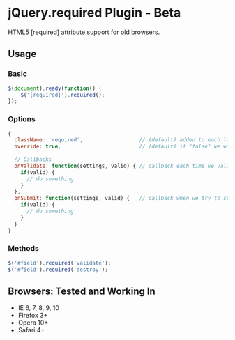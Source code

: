 jQuery.required Plugin - Beta
==================

HTML5 [required] attribute support for old browsers.


## Usage

### Basic

``` javascript
$(document).ready(function() {
	$('[required]').required();
});
```

### Options

``` javascript
{
  className: 'required',                  // (default) added to each label and field if not filled
  override: true,                         // (default) if "false" we will let the browser manage the [required] attributes
  
  // Callbacks
  onValidate: function(settings, valid) { // callback each time we validate a field ("this" is the current field)
    if(valid) {
      // do something
    }
  },
  onSubmit: function(settings, valid) {   // callback when we try to submit the form (return "false" to stop submiting, "this" is the current form)
    if(valid) {
      // do something
    }
  }
}
```

### Methods

``` javascript
$('#field').required('validate');
$('#field').required('destroy');
```


## Browsers: Tested and Working In

- IE 6, 7, 8, 9, 10
- Firefox 3+
- Opera 10+
- Safari 4+

